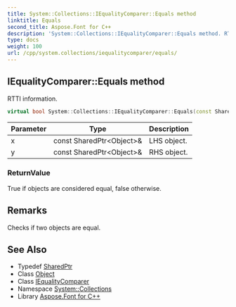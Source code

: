```yaml
---
title: System::Collections::IEqualityComparer::Equals method
linktitle: Equals
second_title: Aspose.Font for C++
description: 'System::Collections::IEqualityComparer::Equals method. RTTI information in C++.'
type: docs
weight: 100
url: /cpp/system.collections/iequalitycomparer/equals/
---
```

## IEqualityComparer::Equals method


RTTI information.

```cpp
virtual bool System::Collections::IEqualityComparer::Equals(const SharedPtr<Object> &x, const SharedPtr<Object> &y) const =0
```


| Parameter | Type | Description |
| --- | --- | --- |
| x | const SharedPtr\<Object\>\& | LHS object. |
| y | const SharedPtr\<Object\>\& | RHS object. |

### ReturnValue

True if objects are considered equal, false otherwise.
## Remarks


Checks if two objects are equal. 
## See Also

* Typedef [SharedPtr](../../../system/sharedptr/)
* Class [Object](../../../system/object/)
* Class [IEqualityComparer](../)
* Namespace [System::Collections](../../)
* Library [Aspose.Font for C++](../../../)
